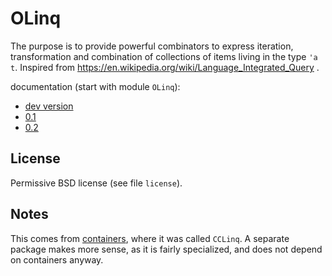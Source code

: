 # OLinq

The purpose is to provide powerful combinators to express iteration,
transformation and combination of collections of items living in
the type `'a t`. Inspired
from https://en.wikipedia.org/wiki/Language_Integrated_Query .

documentation (start with module `OLinq`):
- [dev version](http://c-cube.github.io/olinq/dev)
- [0.1](http://c-cube.github.io/olinq/0.1)
- [0.2](http://c-cube.github.io/olinq/0.2)

## License

Permissive BSD license (see file `license`).

## Notes

This comes from [containers](https://github.com/c-cube/ocaml-containers/), where
it was called `CCLinq`. A separate package makes more sense,
as it is fairly specialized, and does not depend on containers anyway.



